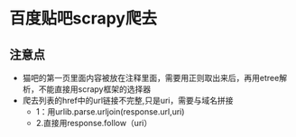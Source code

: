 # 百度贴吧scrapy爬去
## 注意点<br>
- 猫吧的第一页里面内容被放在<!-- --->注释里面，需要用正则取出来后，再用etree解析，不能直接用scrapy框架的选择器
- 爬去列表的href中的url链接不完整,只是uri，需要与域名拼接
   - 1：用urlib.parse.urljoin(response.url,uri)
   - 2.直接用response.follow（uri）
